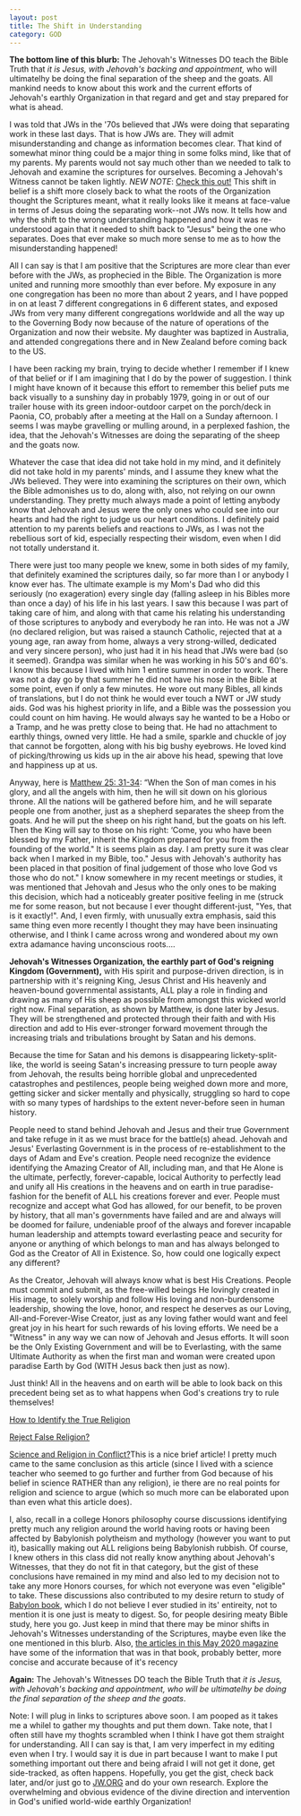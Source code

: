 ```yaml
---
layout: post
title: The Shift in Understanding
category: GOD
---
```


**The bottom line of this blurb:** The Jehovah's Witnesses DO teach the Bible Truth that *it is Jesus, with Jehovah's backing and appointment,* who will ultimatelhy be doing the final separation of the sheep and the goats. All mankind needs to know about this work and the current efforts of Jehovah's earthly Organization in that regard and get and stay prepared for what is ahead. 

I was told that JWs in the '70s believed that JWs were doing that separating work in these last days. That is how JWs are. They will admit misunderstanding and change as information becomes clear. That kind of somewhat minor thing could be a major thing in some folks mind, like that of my parents. My parents would not say much other than we needed to talk to Jehovah and examine the scriptures for ourselves. Becoming a Jehovah's Witness cannot be taken lightly. *NEW NOTE*: [Check this out!](https://wol.jw.org/en/wol/d/r1/lp-e/1101993014?q=separate+sheep+from+goats&p=par) This shift in belief is a shift more closely back to what the roots of the Organization thought the Scriptures meant, what it really looks like it means at face-value in terms of Jesus doing the separating work--not JWs now. It tells how and why the shift to the wrong understanding happened and how it was re-understood again that it needed to shift back to "Jesus" being the one who separates. Does that ever make so much more sense to me as to how the misunderstanding happened!

All I can say is that I am positive that the Scriptures are more clear than ever before with the JWs, as prophecied in the Bible. The Organization is more united and running more smoothly than ever before. My exposure in any one congregation has been no more than about 2 years, and I have  popped in on at least 7 different congregations in 6 different states, and exposed JWs from very many different congregations worldwide and all the way up to the Governing Body now because of the nature of operations of the Organization and now their website. My daughter was baptized in Australia, and attended congregations there and in New Zealand before coming back to the US.

I have been racking my brain, trying to decide whether I remember if I knew of that belief or if I am imagining that I do by the power of suggestion. I think I might have known of it because this effort to remember this belief puts me back visually to a sunshiny day in probably 1979, going in or out of our trailer house with its green indoor-outdoor carpet on the porch/deck in Paonia, CO, probably after a meeting at the Hall on a Sunday afternoon. I seems I was maybe gravelling or mulling around, in a perplexed fashion, the idea, that the Jehovah's Witnesses are doing the separating of the sheep and the goats now.

Whatever the case that idea did not take hold in my mind, and it definitely did not take hold in my parents' minds, and I assume they knew what the JWs believed. They were into examining the scriptures on their own, which the Bible admonishes us to do, along with, also, not relying on our ownn understanding. They pretty much always made a point of letting anybody know that Jehovah and Jesus were the only ones who could see into our hearts and had the right to judge us our heart conditions. I definitely paid attention to my parents beliefs and reactions to JWs, as I was not the rebellious sort of kid, especially respecting their wisdom, even when I did not totally understand it.

There were just too many people we knew, some in both sides of my family, that definitely examined the scriptures daily, so far more than I or anybody I know ever has. The ultimate example is my Mom's Dad who did this seriously (no exageration) every single day (falling asleep in his Bibles more than once a day) of his life in his last years. I saw this because I was part of taking care of him, and along with that came his relating his understanding of those scriptures to anybody and everybody he ran into. He was not a JW (no declared religion, but was raised a staunch Catholic, rejected that at a young age, ran away from home, always a very strong-willed, dedicated and very sincere person), who just had it in his head that JWs were bad (so it seemed). Grandpa was similar when he was working in his 50's and 60's. I know this because I lived with him 1 entire summer in order to work. There was not a day go by that summer he did not have his nose in the Bible at some point, even if only a few minutes. He wore out many Bibles, all kinds of translations, but I do not think he would ever touch a NWT or JW study aids. God was his highest priority in life, and a Bible was the possession you could count on him having. He would always say he wanted to be a Hobo or a Tramp, and he was pretty close to being that. He had no attachment to earthly things, owned very little. He had a smile, sparkle and chuckle of joy that cannot be forgotten, along with his big bushy eyebrows. He loved kind of picking/throwing us kids up in the air above his head, spewing that love and happiness up at us.

Anyway, here is [Matthew 25: 31-34](https://www.jw.org/en/library/bible/study-bible/books/matthew/25/#v40025031-v40025034): “When the Son of man comes in his glory, and all the angels with him, then he will sit down on his glorious throne. All the nations will be gathered before him, and he will separate people one from another, just as a shepherd separates the sheep from the goats. And he will put the sheep on his right hand, but the goats on his left. Then the King will say to those on his right: ‘Come, you who have been blessed by my Father, inherit the Kingdom prepared for you from the founding of the world." It is seems plain as day. I am pretty sure it was clear back when I marked in my Bible, too." Jesus with Jehovah's authority has been placed in that position of final judgement of those who love God vs those who do not." I know somewhere in my recent meetings or studies, it was mentioned that Jehovah and Jesus who the only ones to be making this decision, which had a noticeably greater positive feeling in me (struck me for some reason, but not because I ever thought different-just, "Yes, that is it exactly!". And, I even firmly, with unusually extra emphasis, said this same thing even more recently I thought they may have been insinuating otherwise, and I think I came across wrong and wondered about my own extra adamance having unconscious roots.... 

**Jehovah's Witnesses Organization, the earthly part of God's reigning Kingdom (Government),** with His spirit and purpose-driven direction, is in partnership with it's reigning King, Jesus Christ and His heavenly and heaven-bound governmental assistants, ALL play a role in finding and drawing as many of His sheep as possible from amongst this wicked world right now. Final separation, as shown by Matthew, is done later by Jesus. They will be strengthened and protected through their faith and with His direction and add to His ever-stronger forward movement through the increasing trials and tribulations brought by Satan and his demons.

Because the time for Satan and his demons is disappearing lickety-split-like, the world is seeing Satan's increasing pressure to turn people away from Jehovah, the results being horrible global and unprecedented catastrophes and pestilences, people being weighed down more and more, getting sicker and sicker mentally and physically, struggling so hard to cope with so many types of hardships to the extent never-before seen in human history. 

People need to stand behind Jehovah and Jesus and their true Government and take refuge in it as we must brace for the battle(s) ahead. Jehovah and Jesus' Everlasting Government is in the process of re-establishment to the days of Adam and Eve's creation. People need recognize the evidence identifying the Amazing Creator of All, including man, and that He Alone is the ultimate, perfectly, forever-capable, locical Authority to perfectly lead and unify all His creations in the heavens and on earth in true paradise-fashion for the benefit of ALL his creations forever and ever.  People must recognize and accept what God has allowed, for our benefit, to be proven by history, that all man's governments have failed and are and always will be doomed for failure, undeniable proof of the always and forever incapable human leadership and attempts toward everlasting peace and security for anyone or anything of which belongs to man and has always belonged to God as the Creator of All in Existence. So, how could one logically expect any different?

As the Creator, Jehovah will always know what is best His Creations. People must commit and submit, as the free-willed beings He lovingly created in His image, to solely worship and follow His loving and non-burdensome leadership, showing the love, honor, and respect he deserves as our Loving, All-and-Forever-Wise Creator, just as any loving father would want and feel great joy in his heart for such rewards of his loving efforts. We need be a "Witness" in any way we can now of Jehovah and Jesus efforts. It will soon be the Only Existing Government and will be to Everlasting, with the same Ultimate Authority as when the first man and woman were created upon paradise Earth by God (WITH Jesus back then just as now).

Just think! All in the heavens and on earth will be able to look back on this precedent being set as to what happens when God's creations try to rule themselves!

[How to Identify the True Religion](https://wol.jw.org/en/wol/d/r1/lp-e/1101968014) 

[Reject False Religion?](https://www.jw.org/en/library/books/gods-friend/reject-false-religion/)

[Science and Religion in Conflict?](https://www.jw.org/en/library/magazines/g20020608/Science-and-Religion-The-Conflict/)This is a nice brief article! I pretty much came to the same conclusion as this article (since I lived with a science teacher who seemed to go further and further from God because of his belief in science RATHER than any religion), ie there are no real points for religion and science to argue (which so much more can be elaborated upon than even what this article does).

I, also, recall in a college Honors philosophy course discussions identifying pretty much any religion around the world having roots or having been affected by Babylonish polytheism and mythology (however you want to put it), basicallly making out ALL religions being Babylonish rubbish. Of course, I knew others in this class did not really know anything about Jehovah's Witnesses, that they do not fit in that category, but the gist of these conclusions have remained in my mind and also led to my decision not to take any more Honors courses, for which not everyone was even "eligible" to take. These discussions also contributed to my desire return to study of [Babylon book](http://www.strictlygenteel.co.uk/index.html), which I do not believe I ever studied in its' entireity, not to mention it is one just is meaty to digest. So, for people desiring meaty Bible study, here you go. Just keep in mind that there may be minor shifts in Jehovah's Witnesses understanding of the Scriptures, maybe even like the one mentioned in this blurb. Also, [the articles in this May 2020 magazine](https://www.jw.org/en/library/magazines/watchtower-study-may-2020/) have some of the information that was in that book, probably better, more concise and accurate because of it's recency

**Again:** The Jehovah's Witnesses DO teach the Bible Truth that *it is Jesus, with Jehovah's backing and appointment, who will be ultimatelhy be doing the final separation of the sheep and the goats*.

Note: I will plug in links to scriptures above soon. I am pooped as it takes me a whilel to gather my thoughts and put them down. Take note, that I often still have my thoghts scrambled when I think I have got them straight for understanding. All I can say is that, I am very imperfect in my editing even when I try. I would say it is due in part because I want to make I put something important out there and being afraid I will not get it done, get side-tracked, as often happens. Hopefully, you get the gist, check back later, and/or just go to [JW.ORG](https://www.jw.org/) and do your own research. Explore the overwhelming and obvious evidence of the divine direction and intervention in God's unified world-wide earthly Organization!